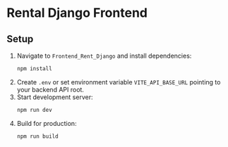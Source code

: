 # Rental Django Frontend

## Setup

1. Navigate to `Frontend_Rent_Django` and install dependencies:
   ```bash
   npm install
   ```
2. Create `.env` or set environment variable `VITE_API_BASE_URL` pointing to your backend API root.
3. Start development server:
   ```bash
   npm run dev
   ```
4. Build for production:
   ```bash
   npm run build
   ```